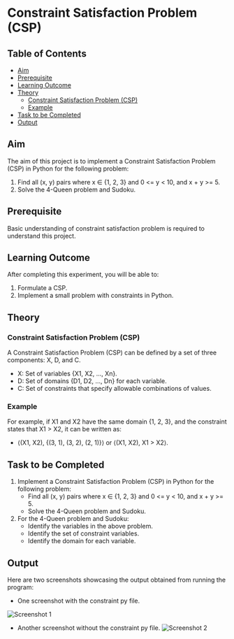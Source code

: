 # Constraint Satisfaction Problem (CSP)

## Table of Contents
- [Aim](#aim)
- [Prerequisite](#prerequisite)
- [Learning Outcome](#learning-outcome)
- [Theory](#theory)
  - [Constraint Satisfaction Problem (CSP)](#constraint-satisfaction-problem-csp)
  - [Example](#example)
- [Task to be Completed](#task-to-be-completed)
- [Output](#output)

## Aim
The aim of this project is to implement a Constraint Satisfaction Problem (CSP) in Python for the following problem:
1. Find all (x, y) pairs where x ∈ {1, 2, 3} and 0 <= y < 10, and x + y >= 5.
2. Solve the 4-Queen problem and Sudoku.

## Prerequisite
Basic understanding of constraint satisfaction problem is required to understand this project.

## Learning Outcome
After completing this experiment, you will be able to:
1. Formulate a CSP.
2. Implement a small problem with constraints in Python.

## Theory

### Constraint Satisfaction Problem (CSP)
A Constraint Satisfaction Problem (CSP) can be defined by a set of three components: X, D, and C.
- X: Set of variables {X1, X2, ..., Xn}.
- D: Set of domains {D1, D2, ..., Dn} for each variable.
- C: Set of constraints that specify allowable combinations of values.

### Example
For example, if X1 and X2 have the same domain {1, 2, 3}, and the constraint states that X1 > X2, it can be written as:
- ⟨(X1, X2), {(3, 1), (3, 2), (2, 1)}⟩ or ⟨(X1, X2), X1 > X2⟩.

## Task to be Completed
1. Implement a Constraint Satisfaction Problem (CSP) in Python for the following problem:
   - Find all (x, y) pairs where x ∈ {1, 2, 3} and 0 <= y < 10, and x + y >= 5.
   - Solve the 4-Queen problem and Sudoku.
2. For the 4-Queen problem and Sudoku:
   - Identify the variables in the above problem.
   - Identify the set of constraint variables.
   - Identify the domain for each variable.

## Output
Here are two screenshots showcasing the output obtained from running the program:
- One screenshot with the constraint py file.

![Screenshot 1](https://user-images.githubusercontent.com/57552973/209365275-848115ff-d33b-4516-98cb-6528f521cf79.png)
- Another screenshot without the constraint py file.
![Screenshot 2](https://user-images.githubusercontent.com/57552973/209365318-22501a53-ebab-4e04-b176-848413694c69.png)

